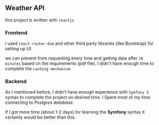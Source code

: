 ## Weather API

this project is written with `reactjs`

### Frontend
I used  `react-router-dom` and other third party libraries (like Bootstrap) for setting up UI.


we can prevent from requesting every time  and getting data after `10 minutes` 
based on the requirements (pdf file). I didn't have enough time 
to complete the `caching mechanism` 



### Backend
As I mentioned before, I didn't have enough experience with `Symfony 3` syntax to complete 
the project on desired time.
I Spent most of my time connecting to *Postgres database*.


If I got more time (about 1-2 days) for learning the **Symfony** syntax it certainly would be 
better than this.

